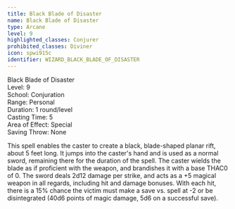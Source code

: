 ```yaml
---
title: Black Blade of Disaster
name: Black Blade of Disaster
type: Arcane
level: 9
highlighted_classes: Conjurer
prohibited_classes: Diviner
icon: spwi915c
identifier: WIZARD_BLACK_BLADE_OF_DISASTER
---
```

Black Blade of Disaster  
Level: 9  
School: Conjuration  
Range: Personal  
Duration: 1 round/level  
Casting Time: 5  
Area of Effect: Special  
Saving Throw: None  
  
This spell enables the caster to create a black, blade-shaped planar rift, about 5 feet long. It jumps into the caster's hand and is used as a normal sword, remaining there for the duration of the spell. The caster wields the blade as if proficient with the weapon, and brandishes it with a base THAC0 of 0. The sword deals 2d12 damage per strike, and acts as a +5 magical weapon in all regards, including hit and damage bonuses. With each hit, there is a 15% chance the victim must make a save vs. spell at -2 or be disintegrated (40d6 points of magic damage, 5d6 on a successful save).  

